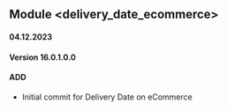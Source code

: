 ## Module <delivery_date_ecommerce>
#### 04.12.2023
#### Version 16.0.1.0.0
#### ADD
- Initial commit for Delivery Date on eCommerce
